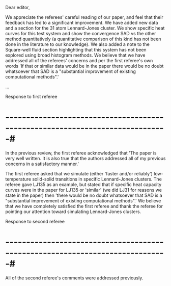 Dear editor,

We appreciate the referees' careful reading of our paper, and feel that their
feedback has led to a significant improvement. We have added new data and a
section for the 31 atom Lennard-Jones cluster. We show specific heat curves for
this test system and show the convergence SAD vs the other method quantitatively
(a quantitative comparison of this kind has not been done in the literature to
our knowledge). We also added a note to the Square-well fluid section
highlighting that this system has not been explored using broad histogram
methods. We believe that we have addressed all of the referees' concerns and per
the first referee's own words 'If that or similar data would be in the paper
there would be no doubt whatsoever that SAD is a "substantial improvement of
existing computational methods".'

...

Response to first referee
# -----------------------------------------------------------------------------#

In the previous review, the first referee acknowledged that  'The paper is very
well written. It is also true that the authors addressed all of my previous
concerns in a satisfactory manner.'

The first referee asked that we simulate (either 'faster and/or reliably')
low-temperature solid-solid transitions in specific Lennard-Jones clusters. The
referee gave LJ135 as an example, but stated that if specific heat capacity
curves were in the paper for LJ135 or 'similar' (we did LJ31 for reasons we
state in the paper) then 'there would be no doubt whatsoever that SAD is a
"substantial improvement of existing computational methods".'
We believe that we have completely satisfied the first referee and thank the referee
for pointing our attention toward simulating Lennard-Jones clusters.

Response to second referee
# -----------------------------------------------------------------------------#
All of the second referee's comments were addressed previously.
